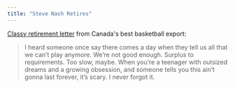 ```yaml
---
title: "Steve Nash Retires"
---
```

<p><a href="http://www.theplayerstribune.com/steve-nash-retirement/">Classy retirement letter</a> from Canada's best basketball export:</p>
<blockquote><p><span style="-webkit-text-size-adjust: auto; background-color: rgba(255, 255, 255, 0);">I heard someone once say there comes a day when they tell us all that we can’t play anymore. We’re not good enough. Surplus to requirements. Too slow, maybe. When you’re a teenager with outsized dreams and a growing obsession, and someone tells you this ain’t gonna last forever, it’s scary. I never forgot it.</span></p></blockquote>
